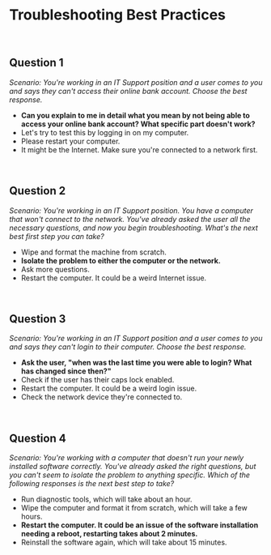 # Troubleshooting Best Practices

<br>

## Question 1

*Scenario: You're working in an IT Support position and a user comes to you and says they can't access their online bank account. Choose the best response.*

* **Can you explain to me in detail what you mean by not being able to access your online bank account? What specific part doesn't work?**
* Let's try to test this by logging in on my computer.
* Please restart your computer.
* It might be the Internet. Make sure you're connected to a network first.

<br>

## Question 2

*Scenario: You're working in an IT Support position. You have a computer that won't connect to the network. You've already asked the user all the necessary questions, and now you begin troubleshooting. What's the next best first step you can take?*

* Wipe and format the machine from scratch.
* **Isolate the problem to either the computer or the network.**
* Ask more questions.
* Restart the computer. It could be a weird Internet issue.

<br>

## Question 3

*Scenario: You're working in an IT Support position and a user comes to you and says they can't login to their computer. Choose the best response.*

* **Ask the user, "when was the last time you were able to login? What has changed since then?"**
* Check if the user has their caps lock enabled.
* Restart the computer. It could be a weird login issue.
* Check the network device they're connected to.

<br>

## Question 4

*Scenario: You're working with a computer that doesn't run your newly installed software correctly. You've already asked the right questions, but you can't seem to isolate the problem to anything specific. Which of the following responses is the next best step to take?*

* Run diagnostic tools, which will take about an hour.
* Wipe the computer and format it from scratch, which will take a few hours.
* **Restart the computer. It could be an issue of the software installation needing a reboot, restarting takes about 2 minutes.**
* Reinstall the software again, which will take about 15 minutes.
